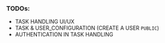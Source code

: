 ### TODOs:
- TASK HANDLING UI/UX
- TASK & USER_CONFIGURATION (CREATE A USER `PUBLIC`) 
- AUTHENTICATION IN TASK HANDLING